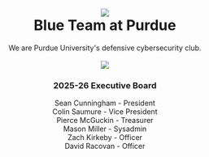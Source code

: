 <div align=center>

# <img src="https://avatars.githubusercontent.com/u/126585454?s=64" /><br />Blue Team at Purdue
We are Purdue University's defensive cybersecurity club.
<br>
<br>
<a href="https://discord.gg/nnf8ypZhE3"><img src="https://dcbadge.limes.pink/api/server/nnf8ypZhE3" /></a>

### 2025-26 Executive Board

Sean Cunningham - President<br />
Colin Saumure - Vice President<br />
Pierce McGuckin - Treasurer<br />
Mason Miller - Sysadmin<br />
Zach Kirkeby - Officer<br />
David Racovan - Officer<br />

</div>

